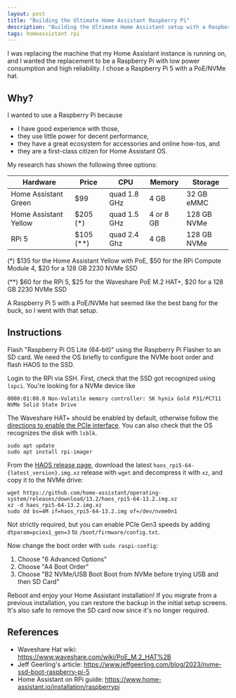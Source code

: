 ```yaml
---
layout: post
title: "Building the Ultimate Home Assistant Raspberry Pi"
description: "Building the Ultimate Home Assistant setup with a Raspberry Pi 5 and a Waveshare PoE M.2 HAT+."
tags: homeassistant rpi
---
```


I was replacing the machine that my Home Assistant instance is running on, and I wanted the replacement to be a Raspberry Pi with low power consumption and high reliability. I chose a Raspberry Pi 5 with a PoE/NVMe hat.

## Why?
 
I wanted to use a Raspberry Pi because

* I have good experience with those,
* they use little power for decent performance,
* they have a great ecosystem for accessories and online how-tos, and
* they are a first-class citizen for Home Assistant OS.

My research has shown the following three options:

Hardware | Price | CPU | Memory | Storage
--- | --- | --- | --- | ---
Home Assistant Green | $99 | quad 1.8 GHz | 4 GB | 32 GB eMMC
Home Assistant Yellow | $205 (*) | quad 1.5 GHz | 4 or 8 GB | 128 GB NVMe
RPi 5 | $105 (**) | quad 2.4 Ghz | 4 GB | 128 GB NVMe

(*) $135 for the Home Assistant Yellow with PoE, $50 for the RPi Compute Module 4, $20 for a 128 GB 2230 NVMe SSD

(**) $60 for the RPi 5, $25 for the Waveshare PoE M.2 HAT+, $20 for a 128 GB 2230 NVMe SSD

A Raspberry Pi 5 with a PoE/NVMe hat seemed like the best bang for the buck, so I went with that setup.

## Instructions

Flash "Raspberry Pi OS Lite (64-bit)" using the Raspberry Pi Flasher to an SD card. We need the OS briefly to configure the NVMe boot order and flash HAOS to the SSD.

Login to the RPi via SSH. First, check that the SSD got recognized using `lspci`. You're looking for a NVMe device like

```
0000:01:00.0 Non-Volatile memory controller: SK hynix Gold P31/PC711 NVMe Solid State Drive
```

The Waveshare HAT+ should be enabled by default, otherwise follow the [directions to enable the PCIe interface](https://www.waveshare.com/wiki/PoE_M.2_HAT%2B#Hard_disk_mounting). You can also check that the OS recognizes the disk with `lsblk`.

```shell
sudo apt update
sudo apt install rpi-imager
```

From the [HAOS release page](https://github.com/home-assistant/operating-system/releases), download the latest `haos_rpi5-64-{latest_version}.img.xz` release with `wget` and decompress it with `xz`, and copy it to the NVMe drive:

```shell
wget https://github.com/home-assistant/operating-system/releases/download/13.2/haos_rpi5-64-13.2.img.xz
xz -d haos_rpi5-64-13.2.img.xz
sudo dd bs=4M if=haos_rpi5-64-13.2.img of=/dev/nvme0n1
```

Not strictly required, but you can enable PCIe Gen3 speeds by adding `dtparam=pciex1_gen=3` to `/boot/firmware/config.txt`.

Now change the boot order with `sudo raspi-config`:
1. Choose "6 Advanced Options"
2. Choose "A4 Boot Order"
3. Choose "B2 NVMe/USB Boot Boot from NVMe before trying USB and then SD Card"

Reboot and enjoy your Home Assistant installation! If you migrate from a previous installation, you can restore the backup in the initial setup screens. It's also safe to remove the SD card now since it's no longer required.

## References

* Waveshare Hat wiki: https://www.waveshare.com/wiki/PoE_M.2_HAT%2B
* Jeff Geerling's article: https://www.jeffgeerling.com/blog/2023/nvme-ssd-boot-raspberry-pi-5
* Home Assistant on RPi guide: https://www.home-assistant.io/installation/raspberrypi
